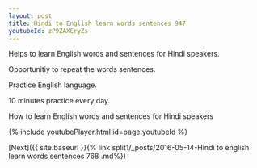 ```yaml
---
layout: post
title: Hindi to English learn words sentences 947 
youtubeId: zP9ZAXEryZs
---
```

 
 
Helps to learn English words and sentences for Hindi speakers.

Opportunitiy to repeat the words sentences. 

Practice English language. 
 
10 minutes practice every day. 
 
How to learn English words and sentences for Hindi speakers 
 
{% include youtubePlayer.html id=page.youtubeId %}
 
 
[Next]({{ site.baseurl }}{% link  split1/_posts/2016-05-14-Hindi to english learn words sentences 768 .md%})
 

